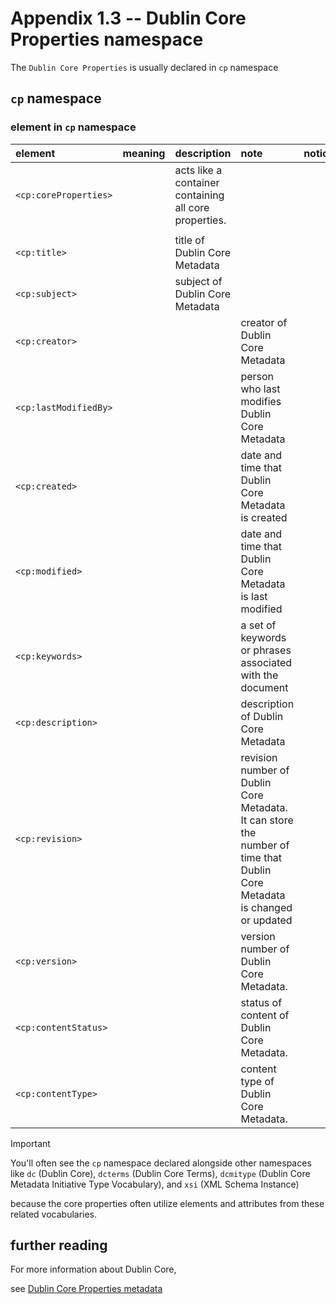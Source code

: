 # Appendix 1.3 -- Dublin Core Properties namespace
The `Dublin Core Properties` is usually declared in `cp` namespace
## `cp` namespace
### element in `cp` namespace
| element | meaning | description | note | notice |
| :-- | :-- | :-- | :-- | :-- |
| `<cp:coreProperties>` | | acts like a container containing all core properties. | | |
| | | | | |
| `<cp:title>` | | title of Dublin Core Metadata | | |
| `<cp:subject>` | | subject of Dublin Core Metadata | | |
| `<cp:creator>` | | | creator of Dublin Core Metadata | | |
| `<cp:lastModifiedBy>` | | | person who last modifies Dublin Core Metadata | | |
| `<cp:created>` | | | date and time that Dublin Core Metadata is created | | |
| `<cp:modified>` | | | date and time that Dublin Core Metadata is last modified | | |
| `<cp:keywords>` | | | a set of keywords or phrases associated with the document | | |
| `<cp:description>` | | | description of Dublin Core Metadata | | |
| `<cp:revision>` | | | revision number of Dublin Core Metadata. It can store the number of time that Dublin Core Metadata is changed or updated | | |
| `<cp:version>` | | | version number of Dublin Core Metadata. | | |
| `<cp:contentStatus>` | | | status of content of Dublin Core Metadata. | | |
| `<cp:contentType>` | | | content type of Dublin Core Metadata. | | |

> [!IMPORTANT]
> You'll often see the `cp` namespace declared alongside other namespaces like `dc` (Dublin Core), `dcterms` (Dublin Core Terms), `dcmitype` (Dublin Core Metadata Initiative Type Vocabulary), and `xsi` (XML Schema Instance)
>
> because the core properties often utilize elements and attributes from these related vocabularies.

## further reading
For more information about Dublin Core,

see [Dublin Core Properties metadata](https://github.com/40843245/OOXML/blob/main/Word/structure/Appendix%206.1%20--%20Dublin%20Core%20Properties%20metadata.md)
